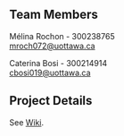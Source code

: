 ## Team Members
Mélina Rochon - 300238765
<br/>mroch072@uottawa.ca

Caterina Bosi - 300214914
<br/>cbosi019@uottawa.ca


## Project Details
See [Wiki](https://github.com/MelinaRochon/Capstone_Group24/wiki/About).
